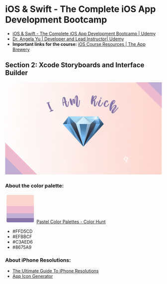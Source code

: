 # iOS & Swift - The Complete iOS App Development Bootcamp
* [iOS & Swift - The Complete iOS App Development Bootcamp | Udemy](https://www.udemy.com/course/ios-13-app-development-bootcamp/)
* [Dr. Angela Yu | Developer and Lead Instructor| Udemy](https://www.udemy.com/user/4b4368a3-b5c8-4529-aa65-2056ec31f37e/)
* **Important links for the course:** [iOS Course Resources | The App Brewery](https://www.appbrewery.co/p/ios-course-resources)

## Section 2: Xcode Storyboards and Interface Builder
<span style=“display:block;text-align:center”>![](README/I_Am_Rich.gif)</span>


### About the color palette:
![](README/image.png)
[Pastel Color Palettes - Color Hunt](https://colorhunt.co/palettes/pastel)
* #FFD5CD
* #EFBBCF
* #C3AED6
* #8675A9

### About iPhone Resolutions:
* [The Ultimate Guide To iPhone Resolutions](https://www.paintcodeapp.com/news/ultimate-guide-to-iphone-resolutions)
* [App Icon Generator](https://appicon.co/)

